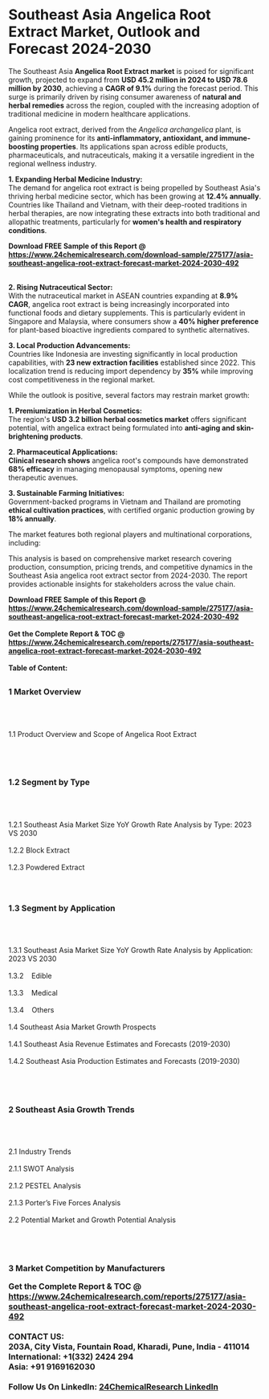 <h1>Southeast Asia Angelica Root Extract Market, Outlook and Forecast 2024-2030</h1><p>The Southeast Asia <strong>Angelica Root Extract market</strong> is poised for significant growth, projected to expand from <strong>USD 45.2 million in 2024 to USD 78.6 million by 2030</strong>, achieving a <strong>CAGR of 9.1%</strong> during the forecast period. This surge is primarily driven by rising consumer awareness of <strong>natural and herbal remedies</strong> across the region, coupled with the increasing adoption of traditional medicine in modern healthcare applications.</p><p>Angelica root extract, derived from the <em>Angelica archangelica</em> plant, is gaining prominence for its <strong>anti-inflammatory, antioxidant, and immune-boosting properties</strong>. Its applications span across edible products, pharmaceuticals, and nutraceuticals, making it a versatile ingredient in the regional wellness industry.</p><p><strong>1. Expanding Herbal Medicine Industry:</strong><br>
The demand for angelica root extract is being propelled by Southeast Asia's thriving herbal medicine sector, which has been growing at <strong>12.4% annually</strong>. Countries like Thailand and Vietnam, with their deep-rooted traditions in herbal therapies, are now integrating these extracts into both traditional and allopathic treatments, particularly for <strong>women's health and respiratory conditions</strong>.</p><div><b>Download FREE Sample of this Report @ 
            <a href="https://www.24chemicalresearch.com/download-sample/275177/asia-southeast-angelica-root-extract-forecast-market-2024-2030-492">
            https://www.24chemicalresearch.com/download-sample/275177/asia-southeast-angelica-root-extract-forecast-market-2024-2030-492</a></b></div><br><p><strong>2. Rising Nutraceutical Sector:</strong><br>
With the nutraceutical market in ASEAN countries expanding at <strong>8.9% CAGR</strong>, angelica root extract is being increasingly incorporated into functional foods and dietary supplements. This is particularly evident in Singapore and Malaysia, where consumers show a <strong>40% higher preference</strong> for plant-based bioactive ingredients compared to synthetic alternatives.</p><p><strong>3. Local Production Advancements:</strong><br>
Countries like Indonesia are investing significantly in local production capabilities, with <strong>23 new extraction facilities</strong> established since 2022. This localization trend is reducing import dependency by <strong>35%</strong> while improving cost competitiveness in the regional market.</p><p>While the outlook is positive, several factors may restrain market growth:</p><p><strong>1. Premiumization in Herbal Cosmetics:</strong><br>
The region's <strong>USD 3.2 billion herbal cosmetics market</strong> offers significant potential, with angelica extract being formulated into <strong>anti-aging and skin-brightening products</strong>.</p><p><strong>2. Pharmaceutical Applications:</strong><strong><br>
Clinical research shows</strong> angelica root's compounds have demonstrated <strong>68% efficacy</strong> in managing menopausal symptoms, opening new therapeutic avenues.</p><p><strong>3. Sustainable Farming Initiatives:</strong><br>
Government-backed programs in Vietnam and Thailand are promoting <strong>ethical cultivation practices</strong>, with certified organic production growing by <strong>18% annually</strong>.</p><p>The market features both regional players and multinational corporations, including:</p><p>This analysis is based on comprehensive market research covering production, consumption, pricing trends, and competitive dynamics in the Southeast Asia angelica root extract sector from 2024-2030. The report provides actionable insights for stakeholders across the value chain.</p><div><b>Download FREE Sample of this Report @ 
            <a href="https://www.24chemicalresearch.com/download-sample/275177/asia-southeast-angelica-root-extract-forecast-market-2024-2030-492">
            https://www.24chemicalresearch.com/download-sample/275177/asia-southeast-angelica-root-extract-forecast-market-2024-2030-492</a></b></div><br><div><b>Get the Complete Report & TOC @ 
            <a href="https://www.24chemicalresearch.com/reports/275177/asia-southeast-angelica-root-extract-forecast-market-2024-2030-492">
            https://www.24chemicalresearch.com/reports/275177/asia-southeast-angelica-root-extract-forecast-market-2024-2030-492</a></b></div><br>
            <b>Table of Content:</b><p><h2><span style="font-size:16px"><strong>1 Market Overview&nbsp;&nbsp; &nbsp;</strong></span></h2><br />
<br />
<p>1.1 Product Overview and Scope of Angelica Root Extract&nbsp;</p><br />
<br />
<h2><strong><span style="font-size:16px">1.2 Segment by Type&nbsp;&nbsp; &nbsp;</span></strong></h2><br />
<br />
<p>1.2.1 Southeast Asia Market Size YoY Growth Rate Analysis by Type: 2023 VS 2030&nbsp;&nbsp; &nbsp;<br /><br />
1.2.2 Block Extract&nbsp;&nbsp; &nbsp;<br /><br />
1.2.3 Powdered Extract<br /><br />
<br />
<h2><span style="font-size:16px"><strong>1.3 Segment by Application&nbsp;&nbsp;</strong></span></h2><br />
<br />
<p>1.3.1 Southeast Asia Market Size YoY Growth Rate Analysis by Application: 2023 VS 2030&nbsp;&nbsp; &nbsp;<br /><br />
1.3.2&nbsp;&nbsp; &nbsp;Edible<br /><br />
1.3.3&nbsp;&nbsp; &nbsp;Medical<br /><br />
1.3.4&nbsp;&nbsp; &nbsp;Others<br /><br />
1.4 Southeast Asia Market Growth Prospects&nbsp;&nbsp; &nbsp;<br /><br />
1.4.1 Southeast Asia Revenue Estimates and Forecasts (2019-2030)&nbsp;&nbsp; &nbsp;<br /><br />
1.4.2 Southeast Asia Production Estimates and Forecasts (2019-2030)&nbsp;&nbsp;</p><br />
<br />
<h2><span style="font-size:16px"><strong>2 Southeast Asia Growth Trends&nbsp;&nbsp; &nbsp;</strong></span></h2><br />
<br />
<p>2.1 Industry Trends&nbsp;&nbsp; &nbsp;<br /><br />
2.1.1 SWOT Analysis&nbsp;&nbsp; &nbsp;<br /><br />
2.1.2 PESTEL Analysis&nbsp;&nbsp; &nbsp;<br /><br />
2.1.3 Porter&rsquo;s Five Forces Analysis&nbsp;&nbsp; &nbsp;<br /><br />
2.2 Potential Market and Growth Potential Analysis&nbsp;&nbsp; &nbsp;</p><br />
<br />
<h2><span style="font-size:16px"><strong>3 Market Competition by Manufacturers</p><div><b>Get the Complete Report & TOC @ 
            <a href="https://www.24chemicalresearch.com/reports/275177/asia-southeast-angelica-root-extract-forecast-market-2024-2030-492">
            https://www.24chemicalresearch.com/reports/275177/asia-southeast-angelica-root-extract-forecast-market-2024-2030-492</a></b></div><br><b>CONTACT US:</b><br>
            203A, City Vista, Fountain Road, Kharadi, Pune, India - 411014<br>
            International: +1(332) 2424 294<br>
            Asia: +91 9169162030 <br><br>
            Follow Us On LinkedIn: <a href="https://www.linkedin.com/company/24chemicalresearch/">24ChemicalResearch LinkedIn</a>